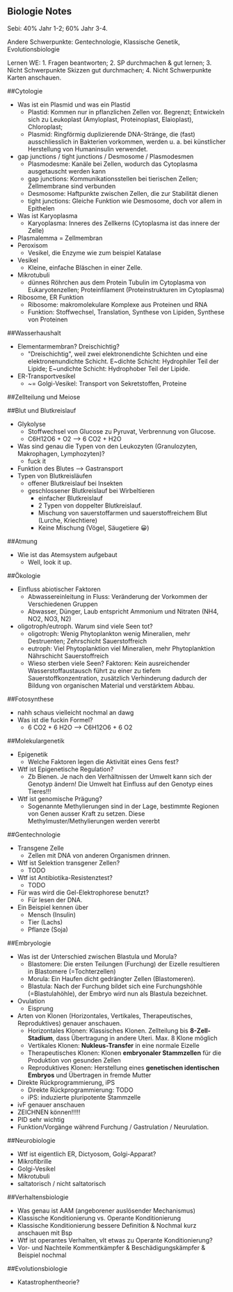 Biologie Notes
--------------

Sebi: 40% Jahr 1-2; 60% Jahr 3-4.

Andere Schwerpunkte: Gentechnologie, Klassische Genetik, Evolutionsbiologie

Lernen WE: 1. Fragen beantworten; 2. SP durchmachen & gut lernen; 3. Nicht Schwerpunkte Skizzen gut durchmachen; 4. Nicht Schwerpunkte Karten anschauen.

##Cytologie

- Was ist ein Plasmid und was ein Plastid
    - Plastid: Kommen nur in pflanzlichen Zellen vor. Begrenzt; Entwickeln sich zu Leukoplast (Amyloplast, Proteinoplast, Elaioplast), Chloroplast;
    - Plasmid: Ringförmig duplizierende DNA-Stränge, die (fast) ausschliesslich in Bakterien vorkommen, werden u. a. bei künstlicher Herstellung von Humaninsulin verwendet.
- gap junctions / tight junctions / Desmosome / Plasmodesmen
    - Plasmodesme: Kanäle bei Zellen, wodurch das Cytoplasma ausgetauscht werden kann
    - gap junctions: Kommunikationsstellen bei tierischen Zellen; Zellmembrane sind verbunden
    - Desmosome: Haftpunkte zwischen Zellen, die zur Stabilität dienen
    - tight junctions: Gleiche Funktion wie Desmosome, doch vor allem in Epithelen 
- Was ist Karyoplasma
    - Karyoplasma: Inneres des Zellkerns (Cytoplasma ist das innere der Zelle)
- Plasmalemma = Zellmembran
- Peroxisom
    - Vesikel, die Enzyme wie zum beispiel Katalase
- Vesikel
    - Kleine, einfache Bläschen in einer Zelle.
- Mikrotubuli
    - dünnes Röhrchen aus dem Protein Tubulin im Cytoplasma von Eukaryotenzellen; Proteinfilament (Proteinstrukturen im Cytoplasma)
- Ribosome, ER Funktion
    - Ribosome: makromolekulare Komplexe aus Proteinen und RNA
    - Funktion: Stoffwechsel, Translation, Synthese von Lipiden, Synthese von Proteinen

##Wasserhaushalt

- Elementarmembran? Dreischichtig?
    - "Dreischichtig", weil zwei elektronendichte Schichten und eine elektronenundichte Schicht. E~dichte Schicht: Hydrophiler Teil der Lipide; E~undichte Schicht: Hydrophober Teil der Lipide.
- ER-Transportvesikel
    - ~= Golgi-Vesikel: Transport von Sekretstoffen, Proteine

##Zellteilung und Meiose

##Blut und Blutkreislauf

- Glykolyse
    - Stoffwechsel von Glucose zu Pyruvat, Verbrennung von Glucose.
    - C6H12O6 + O2 --> 6 CO2 + H2O
- Was sind genau die Typen von den Leukozyten (Granulozyten, Makrophagen, Lymphozyten)?
    - fuck it
- Funktion des Blutes --> Gastransport
- Typen von Blutkreisläufen
    - offener Blutkreislauf bei Insekten
    - geschlossener Blutkreislauf bei Wirbeltieren
        - einfacher Blutkreislauf
        - 2 Typen von doppelter Blutkreislauf.
	    - Mischung von sauerstoffarmen und sauerstoffreichem Blut (Lurche, Kriechtiere)
	    - Keine Mischung (Vögel, Säugetiere 😀)

##Atmung

- Wie ist das Atemsystem aufgebaut
    - Well, look it up.

##Ökologie

- Einfluss abiotischer Faktoren
    - Abwassereinleitung in Fluss: Veränderung der Vorkommen der Verschiedenen Gruppen
    - Abwasser, Dünger, Laub entspricht Ammonium und Nitraten (NH4, NO2, NO3, N2)
- oligotroph/eutroph. Warum sind viele Seen tot?
    - oligotroph: Wenig Phytoplankton wenig Mineralien, mehr Destruenten; Zehrschicht Sauerstoffreich
    - eutroph: Viel Phytoplanktion viel Mineralien, mehr Phytoplanktion Nährschicht Sauerstoffreich
    - Wieso sterben viele Seen? Faktoren: Kein ausreichender Wasserstoffaustausch führt zu einer zu tiefem Sauerstoffkonzentration, zusätzlich Verhinderung dadurch der Bildung von organischen Material und verstärktem Abbau.

##Fotosynthese

- nahh schaus vielleicht nochmal an dawg
- Was ist die fuckin Formel?
    - 6 CO2 + 6 H2O --> C6H12O6 + 6 O2

##Molekulargenetik

- Epigenetik
    - Welche Faktoren legen die Aktivität eines Gens fest?
- Wtf ist Epigenetische Regulation?
    - Zb Bienen. Je nach den Verhältnissen der Umwelt kann sich der Genotyp ändern! Die Umwelt hat Einfluss auf den Genotyp eines Tieres!!!
- Wtf ist genomische Prägung?
    - Sogenannte Methylierungen sind in der Lage, bestimmte Regionen von Genen ausser Kraft zu setzen. Diese Methylmuster/Methylierungen werden vererbt

##Gentechnologie

- Transgene Zelle
    - Zellen mit DNA von anderen Organismen drinnen.
- Wtf ist Selektion transgener Zellen?
    - TODO
- Wtf ist Antibiotika-Resistenztest?
    - TODO
- Für was wird die Gel-Elektrophorese benutzt?
    - Für lesen der DNA.
- Ein Beispiel kennen über
    - Mensch (Insulin)
    - Tier (Lachs)
    - Pflanze (Soja)

##Embryologie

- Was ist der Unterschied zwischen Blastula und Morula?
    - Blastomere: Die ersten Teilungen (Furchung) der Eizelle resultieren in Blastomere (=Tochterzellen)
    - Morula: Ein Haufen dicht gedrängter Zellen (Blastomeren).
    - Blastula: Nach der Furchung bildet sich eine Furchungshöhle (=Blastulahöhle), der Embryo wird nun als Blastula bezeichnet.
- Ovulation
    - Eisprung
- Arten von Klonen (Horizontales, Vertikales, Therapeutisches, Reproduktives) genauer anschauen.
    - Horizontales Klonen: Klassisches Klonen. Zellteilung bis **8-Zell-Stadium**, dass Übertragung in andere Uteri. Max. 8 Klone möglich
    - Vertikales Klonen: **Nukleus-Transfer** in eine normale Eizelle
    - Therapeutisches Klonen: Klonen **embryonaler Stammzellen** für die Produktion von gesunden Zellen
    - Reproduktives Klonen: Herstellung eines **genetischen identischen Embryos** und Übertragen in fremde Mutter
- Direkte Rückprogrammierung, iPS
    - Direkte Rückprogrammierung: TODO
    - iPS: induzierte pluripotente Stammzelle
- ivF genauer anschauen
- ZEICHNEN können!!!!!
- PID sehr wichtig
- Funktion/Vorgänge während Furchung / Gastrulation / Neurulation.

##Neurobiologie

- Wtf ist eigentlich ER, Dictyosom, Golgi-Apparat?
- Mikrofibrille
- Golgi-Vesikel
- Mikrotubuli
- saltatorisch / nicht saltatorisch

##Verhaltensbiologie

- Was genau ist AAM (angeborener auslösender Mechanismus)
- Klassische Konditionierung vs. Operante Konditionierung
- Klassische Konditionierung bessere Definition & Nochmal kurz anschauen mit Bsp
- Wtf ist operantes Verhalten, vlt etwas zu Operante Konditionierung?
- Vor- und Nachteile Kommentkämpfer & Beschädigungskämpfer & Beispiel nochmal

##Evolutionsbiologie

- Katastrophentheorie?
